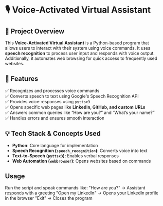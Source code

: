 
# 🎙️ Voice-Activated Virtual Assistant  

## 📌 Project Overview  
This **Voice-Activated Virtual Assistant** is a Python-based program that allows users to interact with their system using voice commands. It uses **speech recognition** to process user input and responds with voice output. Additionally, it automates web browsing for quick access to frequently used websites.  

## 🚀 Features  
✅ Recognizes and processes voice commands  
✅ Converts speech to text using Google's Speech Recognition API  
✅ Provides voice responses using `pyttsx3`  
✅ Opens specific web pages like **LinkedIn, GitHub, and custom URLs**  
✅ Answers common queries like “How are you?” and “What’s your name?”  
✅ Handles errors and ensures smooth interaction  

## 💡 Tech Stack & Concepts Used  
- **Python**: Core language for implementation  
- **Speech Recognition (`speech_recognition`)**: Converts voice into text  
- **Text-to-Speech (`pyttsx3`)**: Enables verbal responses  
- **Web Automation (`webbrowser`)**: Opens websites based on commands
   
## Usage
Run the script and speak commands like:
"How are you?" → Assistant responds with a greeting
"Open my LinkedIn" → Opens your LinkedIn profile in the browser
"Exit" → Closes the program
